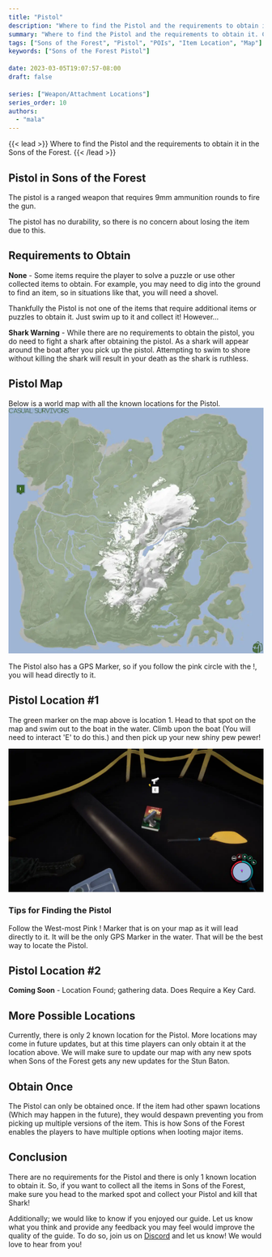 ```yaml
---
title: "Pistol"
description: "Where to find the Pistol and the requirements to obtain it in the Sons of the Forest."
summary: "Where to find the Pistol and the requirements to obtain it. Click here to learn more about it!"
tags: ["Sons of the Forest", "Pistol", "POIs", "Item Location", "Map"]
keywords: ["Sons of the Forest Pistol"]

date: 2023-03-05T19:07:57-08:00
draft: false

series: ["Weapon/Attachment Locations"]
series_order: 10
authors:
  - "mala"
---
```


{{< lead >}}
Where to find the Pistol and the requirements to obtain it in the Sons of the Forest.
{{< /lead >}}

## Pistol in Sons of the Forest
The pistol is a ranged weapon that requires 9mm ammunition rounds to fire the gun.

The pistol has no durability, so there is no concern about losing the item due to this.

## Requirements to Obtain
**None** - Some items require the player to solve a puzzle or use other collected items to obtain. For example, you may need to dig into the ground to find an item, so in situations like that, you will need a shovel. 

Thankfully the Pistol is not one of the items that require additional items or puzzles to obtain it. Just swim up to it and collect it! However...

**Shark Warning** - While there are no requirements to obtain the pistol, you do need to fight a shark after obtaining the pistol. As a shark will appear around the boat after you pick up the pistol. Attempting to swim to shore without killing the shark will result in your death as the shark is ruthless.

## Pistol Map
Below is a world map with all the known locations for the Pistol.
![Sons of the Forest Pistol Map Location](img/map.webp)

The Pistol also has a GPS Marker, so if you follow the pink circle with the !, you will head directly to it. 

## Pistol Location #1
The green marker on the map above is location 1. Head to that spot on the map and swim out to the boat in the water. Climb upon the boat (You will need to interact 'E' to do this.) and then pick up your new shiny pew pewer!

![Sons of the Forest Pistol Location 1](featured.webp)

### Tips for Finding the Pistol
Follow the West-most Pink ! Marker that is on your map as it will lead directly to it. It will be the only GPS Marker in the water. That will be the best way to locate the Pistol.

## Pistol Location #2
**Coming Soon** - Location Found; gathering data. Does Require a Key Card.

## More Possible Locations
Currently, there is only 2 known location for the Pistol. More locations may come in future updates, but at this time players can only obtain it at the location above.
We will make sure to update our map with any new spots when Sons of the Forest gets any new updates for the Stun Baton.

## Obtain Once
The Pistol can only be obtained once. If the item had other spawn locations (Which may happen in the future), they would despawn preventing you from picking up multiple versions of the item. This is how Sons of the Forest enables the players to have multiple options when looting major items. 

## Conclusion
There are no requirements for the Pistol and there is only 1 known location to obtain it. So, if you want to collect all the items in Sons of the Forest, make sure you head to the marked spot and collect your Pistol and kill that Shark!

Additionally; we would like to know if you enjoyed our guide. Let us know what you think and provide any feedback you may feel would improve the quality of the guide. To do so, join us on [Discord](https://discord.gg/ZXp93XsKnN) and let us know! We would love to hear from you! 
